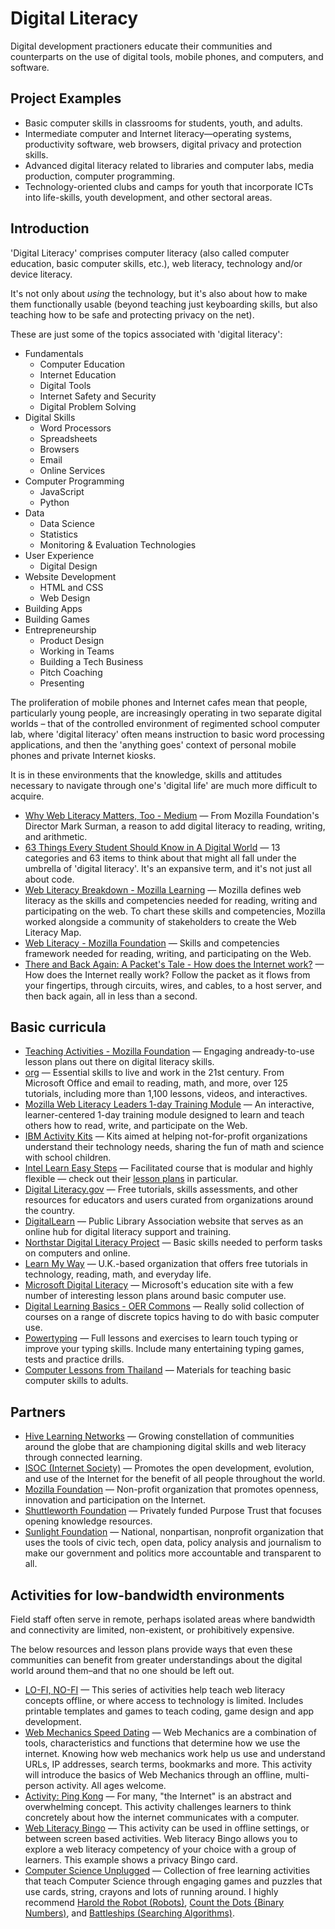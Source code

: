 # Digital Literacy

Digital development practioners educate their communities and counterparts on the use of digital tools, mobile phones, and computers, and software.

## Project Examples

* Basic computer skills in classrooms for students, youth, and adults.
* Intermediate computer and Internet literacy—operating systems, productivity software, web browsers, digital privacy and protection skills.
* Advanced digital literacy related to libraries and computer labs, media production, computer programming.
* Technology-oriented clubs and camps for youth that incorporate ICTs into life-skills, youth development, and other sectoral areas.



## Introduction

'Digital Literacy' comprises computer literacy (also called computer education, basic computer skills, etc.), web literacy, technology and/or device literacy.

It's not only about _using_ the technology, but it's also about how to make them functionally usable (beyond teaching just keyboarding skills, but also teaching how to be safe and protecting privacy on the net).

These are just some of the topics associated with 'digital literacy':

- Fundamentals
	- Computer Education
	- Internet Education
	- Digital Tools
	- Internet Safety and Security
	- Digital Problem Solving
- Digital Skills
	- Word Processors
	- Spreadsheets
	- Browsers
	- Email
	- Online Services
- Computer Programming
	- JavaScript
	- Python
- Data
	- Data Science
	- Statistics
	- Monitoring & Evaluation Technologies
- User Experience
	- Digital Design
- Website Development
	- HTML and CSS
	- Web Design
- Building Apps
- Building Games
- Entrepreneurship
	- Product Design
	- Working in Teams
	- Building a Tech Business
	- Pitch Coaching
	- Presenting

The proliferation of mobile phones and Internet cafes mean that people, particularly young people, are increasingly operating in two separate digital worlds – that of the controlled environment of regimented school computer lab, where 'digital literacy' often means instruction to basic word processing applications, and then the 'anything goes' context of personal mobile phones and private Internet kiosks.

It is in these environments that the knowledge, skills and attitudes necessary to navigate through one's 'digital life' are much more difficult to acquire.

- [Why Web Literacy Matters, Too - Medium](https://medium.com/bright/why-web-literacy-matters-too-eedfd902ab07) — From Mozilla Foundation's Director Mark Surman, a reason to add digital literacy to reading, writing, and arithmetic.
- [63 Things Every Student Should Know in A Digital World](http://www.teachthought.com/technology/63-things-every-student-should-know-in-a-digital-world/) — 13 categories and 63 items to think about that might all fall under the umbrella of 'digital literacy'. It's an expansive term, and it's not just all about code.
- [Web Literacy Breakdown - Mozilla Learning](https://teach.mozilla.org/teach-like-mozilla/web-literacy/) — Mozilla defines web literacy as the skills and competencies needed for reading, writing and participating on the web. To chart these skills and competencies, Mozilla worked alongside a community of stakeholders to create the Web Literacy Map.
- [Web Literacy - Mozilla Foundation](https://teach.mozilla.org/activities/web-literacy/) — Skills and competencies framework needed for reading, writing, and participating on the Web.
- [There and Back Again: A Packet's Tale - How does the Internet work?](https://www.youtube.com/watch?v=WwyJGzZmBe8) — How does the Internet really work? Follow the packet as it flows from your fingertips, through circuits, wires, and cables, to a host server, and then back again, all in less than a second.



## Basic curricula

- [Teaching Activities - Mozilla Foundation](https://www.mozilla.org/en-US/foundation/) — Engaging andready-to-use lesson plans out there on digital literacy skills.
- [org](http://www.gcflearnfree.org/) — Essential skills to live and work in the 21st century. From Microsoft Office and email to reading, math, and more, over 125 tutorials, including more than 1,100 lessons, videos, and interactives.
- [Mozilla Web Literacy Leaders 1-day Training Module](https://d157rqmxrxj6ey.cloudfront.net/anmechung/40860/) — An interactive, learner-centered 1-day training module designed to learn and teach others how to read, write, and participate on the Web.
- [IBM Activity Kits](https://www.ibm.com/ibm/responsibility/initiatives/activitykits/) — Kits aimed at helping not-for-profit organizations understand their technology needs, sharing the fun of math and science with school children.
- [Intel Learn Easy Steps](http://www.intel.com/content/www/us/en/education/intel-easy-steps.html) — Facilitated course that is modular and highly flexible — check out their [lesson plans](https://engage.intel.com/community/teachersengage/intel_teach) in particular.
- [Digital Literacy.gov](http://www.digitalliteracy.gov/) — Free tutorials, skills assessments, and other resources for educators and users curated from organizations around the country.
- [DigitalLearn](http://www.digitallearn.org/) — Public Library Association website that serves as an online hub for digital literacy support and training.
- [Northstar Digital Literacy Project](https://www.digitalliteracyassessment.org/) — Basic skills needed to perform tasks on computers and online.
- [Learn My Way](http://www.learnmyway.com/) — U.K.-based organization that offers free tutorials in technology, reading, math, and everyday life.
- [Microsoft Digital Literacy](https://www.microsoft.com/en-us/digitalliteracy/overview.aspx) — Microsoft's education site with a few number of interesting lesson plans around basic computer use.
- [Digital Learning Basics - OER Commons](http://www.oercommons.org/courses/digital-learn/view) — Really solid collection of courses on a range of discrete topics having to do with basic computer use.
- [Powertyping](http://www.powertyping.com/) — Full lessons and exercises to learn touch typing or improve your typing skills. Include many entertaining typing games, tests and practice drills.
- [Computer Lessons from Thailand](https://sites.google.com/site/pcthailandwiki2/projects-and-proposals/technology/computer-lessons) — Materials for teaching basic computer skills to adults.



## Partners

- [Hive Learning Networks](https://hivelearningnetworks.org/) — Growing constellation of communities around the globe that are championing digital skills and web literacy through connected learning.
- [ISOC (Internet Society)](http://internetsociety.org/) — Promotes the open development, evolution, and use of the Internet for the benefit of all people throughout the world.
- [Mozilla Foundation](http://mozilla.org/en-US/foundation/) — Non-profit organization that promotes openness, innovation and participation on the Internet.
- [Shuttleworth Foundation](http://shuttleworthfoundation.org/) — Privately funded Purpose Trust that focuses opening knowledge resources.
- [Sunlight Foundation](http://sunlightfoundation.com/) — National, nonpartisan, nonprofit organization that uses the tools of civic tech, open data, policy analysis and journalism to make our government and politics more accountable and transparent to all.



## Activities for low-bandwidth environments

Field staff often serve in remote, perhaps isolated areas where bandwidth and connectivity are limited, non-existent, or prohibitively expensive.

The below resources and lesson plans provide ways that even these communities can benefit from greater understandings about the digital world around them–and that no one should be left out.

- [LO-FI, NO-FI](https://laura.makes.org/thimble/MTUyODMwNDY0/lofi-nofi-teaching-kit) — This series of activities help teach web literacy concepts offline, or where access to technology is limited. Includes printable templates and games to teach coding, game design and app development.
- [Web Mechanics Speed Dating](https://juliahivenyc.makes.org/thimble/MTgwOTQ0ODk2/web-mechanics-speed-dating) — Web Mechanics are a combination of tools, characteristics and functions that determine how we use the internet. Knowing how web mechanics work help us use and understand URLs, IP addresses, search terms, bookmarks and more. This activity will introduce the basics of Web Mechanics through an offline, multi-person activity. All ages welcome.
- [Activity: Ping Kong](https://mozilla.github.io/mozilla-club-activity-ping-kong/#en) — For many, "the Internet" is an abstract and overwhelming concept. This activity challenges learners to think concretely about how the internet communicates with a computer.
- [Web Literacy Bingo](https://karenlouisesmith.makes.org/thimble/MTgwNTUxNjgw/web-literacy-bingo) — This activity can be used in offline settings, or between screen based activities. Web literacy Bingo allows you to explore a web literacy competency of your choice with a group of learners. This example shows a privacy Bingo card.
- [Computer Science Unplugged](http://csunplugged.org/) — Collection of free learning activities that teach Computer Science through engaging games and puzzles that use cards, string, crayons and lots of running around. I highly recommend [Harold the Robot (Robots)](http://csunplugged.org/harold-the-robot-2/), [Count the Dots {Binary Numbers)](http://csunplugged.org/binary-numbers/), and [Battleships (Searching Algorithms)](http://csunplugged.org/searching-algorithms/).


